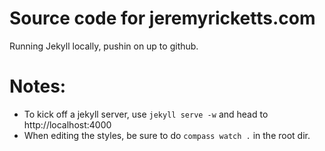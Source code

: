 # Source code for jeremyricketts.com

Running Jekyll locally, pushin on up to github.

# Notes:

* To kick off a jekyll server, use `jekyll serve -w` and head to http://localhost:4000
* When editing the styles, be sure to do `compass watch .` in the root dir.